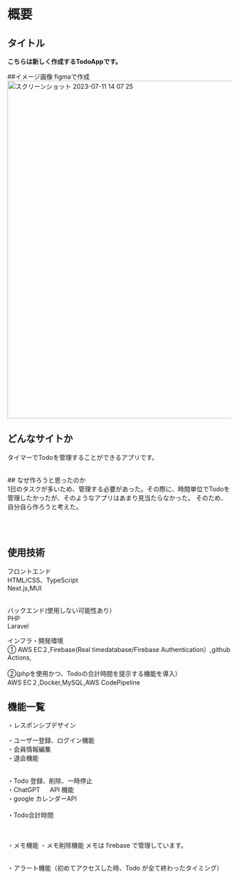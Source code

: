 
# 概要
## タイトル
<strong>こちらは新しく作成するTodoAppです。</strong>

##イメージ画像 figmaで作成<br>
<img width="759" alt="スクリーンショット 2023-07-11 14 07 25" src="https://github.com/kouta222/Todoapp/assets/124219242/4e7719ce-8725-4a30-a5a4-0d2eafe49845">
<br>

## どんなサイトか
タイマーでTodoを管理することができるアプリです。<br>


<br>
## なぜ作ろうと思ったのか<br>
1日のタスクが多いため、管理する必要があった。その際に、時間単位でTodoを管理したかったが、そのようなアプリはあまり見当たらなかった。
そのため、自分自ら作ろうと考えた。

<br><br>

## 使用技術
フロントエンド<br>
HTML/CSS、TypeScript<br>
Next.js,MUI<br><br>

バックエンド(使用しない可能性あり）<br>
PHP<br>
Laravel<br>

インフラ・開発環境<br>
①
AWS EC２,Firebase(Real timedatabase/Firebase Authentication）,github Actions, <br><br>
②(phpを使用かつ、Todoの合計時間を提示する機能を導入）<br>
AWS EC２,Docker,MySQL,AWS CodePipeline

## 機能一覧
・レスポンシブデザイン<br>

・ユーザー登録、ログイン機能<br>
・会員情報編集<br>
・退会機能<br><br>

・Todo 登録、削除、一時停止<br>
・ChatGPT 　 API 機能<br>
・google カレンダーAPI
<br><br>
・Todo合計時間

<br><br>
・メモ機能
・メモ削除機能
メモは firebase で管理しています。<br><br>

・アラート機能（初めてアクセスした時、Todo が全て終わったタイミング）

